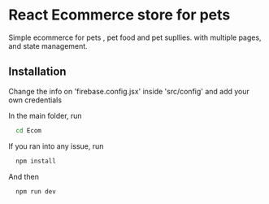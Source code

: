 # React Ecommerce store for pets
Simple ecommerce for pets , pet food and pet supllies. with multiple pages, and state management.

## Installation

Change the info on 'firebase.config.jsx' inside 'src/config' and add your own credentials

In the main folder, run
```bash
  cd Ecom
```
If you ran into any issue, run
```bash
  npm install 
```
And then
```bash
  npm run dev
```


